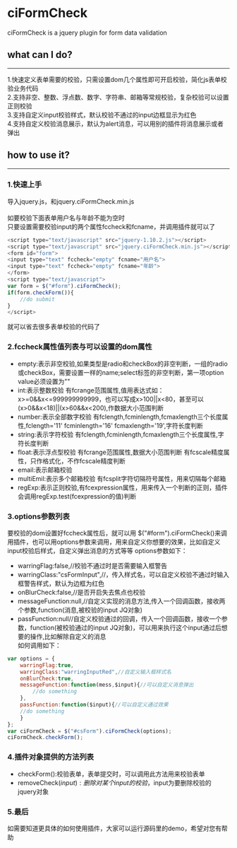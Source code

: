 # ciFormCheck
ciFormCheck is a jquery plugin for form data validation

## what can I do?
--------------
1.快速定义表单需要的校验，只需设置dom几个属性即可开启校验，简化js表单校验业务代码<br/>
2.支持非空、整数、浮点数、数字、字符串、邮箱等常规校验，复杂校验可以设置正则校验<br/>
3.支持自定义input校验样式，默认校验不通过的input边框显示为红色<br/>
4.支持自定义校验消息展示，默认为alert消息，可以用别的插件将消息展示或者弹出<br/>

## how to use it?
--------------
### 1.快速上手
导入jquery.js，和jquery.ciFormCheck.min.js<br/><br/>
如要校验下面表单用户名与年龄不能为空时<br/>
只要设置需要校验input的两个属性fccheck和fcname，并调用插件就可以了<br/>
```javascript
<script type="text/javascript" src="jquery-1.10.2.js"></script>
<script type="text/javascript" src="jquery.ciFormCheck.min.js"></script>
<form id="form">
<input type="text" fccheck="empty" fcname="用户名">
<input type="text" fccheck="empty" fcname="年龄">
</form>
<script type="text/javascript">
var form = $("#form").ciFormCheck();
if(form.checkForm()){
	//do submit
}
</script>
```

就可以省去很多表单校验的代码了

### 2.fccheck属性值列表与可以设置的dom属性
* empty:表示非空校验,如果类型是radio和checkBox的非空判断，一组的radio或checkBox，需要设置一样的name;select标签的非空判断，第一项option value必须设置为""<br/>
* int:表示整数校验 有fcrange范围属性,值用表达式如：x>=0&&x<=999999999999，也可以写成x>100||x<80，甚至可以(x>0&&x<18)||(x>60&&x<200),作数据大小范围判断<br/>
* number:表示全部数字校验 有fclength,fcminlength,fcmaxlength三个长度属性,fclength='11' fcminlength='16' fcmaxlength='19',字符长度判断<br/>
* string:表示字符校验 有fclength,fcminlength,fcmaxlength三个长度属性,字符长度判断<br/>
* float:表示浮点型校验 有fcrange范围属性,数据大小范围判断 有fcscale精度属性，只作格式化，不作fcscale精度判断<br/>
* email:表示邮箱校验<br/>
* multiEmil:表示多个邮箱校验 有fcsplit字符切隔符号属性，用来切隔每个邮箱<br/>
* regExp:表示正则校验,有fcexpression属性，用来传入一个判断的正则，插件会调用regExp.test(fcexpression的值)判断<br/>

### 3.options参数列表
要校验的dom设置好fccheck属性后，就可以用 $("#form").ciFormCheck()来调用插件，也可以用options参数来调用，用来自定义你想要的效果，比如自定义input校验后样式，自定义弹出消息的方式等等
options参数如下：
* warringFlag:false,//校验不通过时是否需要输入框警告<br/>
* warringClass:"csFormInput",//，传入样式名，可以自定义校验不通过时输入框警告样式，默认为边框为红色<br/>
* onBlurCheck:false,//是否开启失去焦点也校验<br/>
* messageFunction:null,//自定义实现的消息方法,传入一个回调函数，接收两个参数,function(消息,被校验的input JQ对象)<br/>
* passFunction:null//自定义校验通过的回调，传入一个回调函数，接收一个参数，function(被校验通过的input JQ对象)，可以用来执行这个input通过后想要的操作,比如解除自定义的消息<br/>
如何调用如下：
```javascript
var options = {
    warringFlag:true,
    warringClass:"warringInputRed",//自定义输入框样式名
    onBlurCheck:true,
    messageFunction:function(mess,$input){//可以自定义消息弹出
        //do something
    },
    passFunction:function($input){//可以自定义通过效果
	//do something
    }
};
var ciFormCheck = $("#csForm").ciFormCheck(options);
ciFormCheck.checkForm();
```
### 4.插件对象提供的方法列表
* checkForm():校验表单，表单提交时，可以调用此方法用来校验表单
* removeCheck($input):删除对某个input的校验，$input为要删除校验的jquery对象

### 5.最后
如需要知道更具体的如何使用插件，大家可以运行源码里的demo，希望对您有帮助

